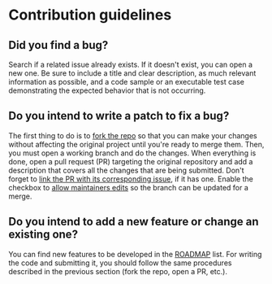 # Contribution guidelines

## Did you find a bug?

Search if a related issue already exists. If it doesn't exist, you can open a new one. Be sure to include a title and clear description, as much relevant information as possible, and a code sample or an executable test case demonstrating the expected behavior that is not occurring.

## Do you intend to write a patch to fix a bug?

The first thing to do is to [fork the repo](https://docs.github.com/en/get-started/quickstart/fork-a-repo#fork-an-example-repository) so that you can make your changes without affecting the original project until you're ready to merge them. Then, you must open a working branch and do the changes. When everything is done, open a pull request (PR) targeting the original repository and add a description that covers all the changes that are being submitted. Don't forget to [link the PR with its corresponding issue](https://docs.github.com/en/issues/tracking-your-work-with-issues/linking-a-pull-request-to-an-issue), if it has one. Enable the checkbox to [allow maintainers edits](https://docs.github.com/en/pull-requests/collaborating-with-pull-requests/working-with-forks/allowing-changes-to-a-pull-request-branch-created-from-a-fork) so the branch can be updated for a merge.

## Do you intend to add a new feature or change an existing one?

You can find new features to be developed in the [ROADMAP](./ROADMAP.md) list. For writing the code and submitting it, you should follow the same procedures described in the previous section (fork the repo, open a PR, etc.).